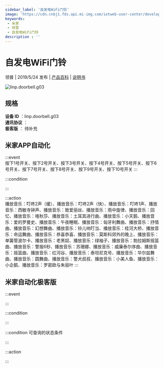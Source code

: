 ```yaml
---
sidebar_label: '自发电WiFi门铃'
image: 'https://cdn.cnbj1.fds.api.mi-img.com/iotweb-user-center/developer_1679047612815h5iuJJsn.png?GalaxyAccessKeyId=AKVGLQWBOVIRQ3XLEW&Expires=9223372036854775807&Signature=jWPYw3su21w3jQx7h3+Ur2bpxi0='
keywords: 
 - 米家
 - 领普
 - 自发电WiFi门铃
description : ''
---
```

# 自发电WiFi门铃

领普 | 2019/5/24 发布 | [产品百科](https://home.mi.com/webapp/content/baike/product/index.html?model=linp.doorbell.g03/) | [说明书](https://home.mi.com/views/introduction.html?model=linp.doorbell.g03&region=cn)

![linp.doorbell.g03](https://cdn.cnbj1.fds.api.mi-img.com/iotweb-user-center/developer_1679047612815h5iuJJsn.png?GalaxyAccessKeyId=AKVGLQWBOVIRQ3XLEW&Expires=9223372036854775807&Signature=jWPYw3su21w3jQx7h3+Ur2bpxi0=)

## 规格  
> 
**设备 ID** ：linp.doorbell.g03  
**通讯协议** ：  
**极客版**  ： 待补充 


## 米家APP自动化  

:::event  
按下1号开关、按下2号开关、按下3号开关、按下4号开关、按下5号开关、按下6号开关、按下7号开关、按下8号开关、按下9号开关、按下10号开关
:::

:::condition  

:::

:::action   
播放音乐：叮咚2声（缓）、播放音乐：叮咚2声（快）、播放音乐：叮咚1声、播放音乐：西敏寺钟声、播放音乐：致爱丽丝、播放音乐：雨中旋律、播放音乐：回忆、播放音乐：喀秋莎、播放音乐：土耳其进行曲、播放音乐：小天鹅、播放音乐：爱的罗曼史、播放音乐：午夜睡眠、播放音乐：匈牙利舞曲、播放音乐：抒情曲、播放音乐：幻想舞曲、播放音乐：铃儿响叮当、播放音乐：桂河大桥、播放音乐：命运舞曲、播放音乐：恭喜恭喜、播放音乐：莫斯科郊外的晚上、播放音乐：单簧管波尔卡、播放音乐：老黑奴、播放音乐：绿袖子、播放音乐：勃拉姆斯摇篮曲、播放音乐：警报6秒、播放音乐：苏珊娜、播放音乐：威廉泰尔序曲、播放音乐：摇篮曲、播放音乐：红河谷、播放音乐：泰坦尼克号、播放音乐：华尔兹舞曲、播放音乐：圆舞曲、播放音乐：警犬叔叔、播放音乐：小美人鱼、播放音乐：小企鹅、播放音乐：罗密欧与朱丽叶
:::

## 米家自动化极客版  

:::event  

:::

:::condition  

:::

:::condition 可查询的状态条件  

:::

:::action  

:::

        

